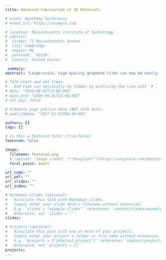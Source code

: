 ```yaml
---
title: Advanced Fabrication of 2D Materials

# event: Wowchemy Conference
# event_url: https://example.org

# location: Massachusetts Institute of Technology
# address:
#  street: 77 Massachusetts Avenue
#  city: Cambridge
#  region: MA
#  postcode: '02139'
#  country: United States

 summary: 
abstract: "Large-scale, high-quality graphene films can now be easily fabricated by chemical vapor deposition synthesis. However, wrinkles invariably form during graphene growth and post-transfer and limit the large-scale uniformity of graphene films for electronic applications. Here we study a transfer-free synthesis route of highly-uniform graphene directly on insulating substrates by the interfacial carbon precipitation. The process involves thin metal film (e.g. Ni, Pd) deposition on the target insulating substrate, followed by annealing and rapid heating of the metal-substrate in hydrocarbon atmosphere let carbon diffuse through the metal layer; upon cooling, the remnant carbon in the metal layer precipitated toward both thin film surface and the metal-substrate interface forming graphene, respectively. After removing surface-grown graphene and the metal layer, wrinkle-free graphene with sub-nm surface roughness can be obtained on destination substrates."

# Talk start and end times.
#   End time can optionally be hidden by prefixing the line with `#`.
# date: "2030-06-01T13:00:00Z"
# date_end: "2030-06-01T15:00:00Z"
# all_day: false

# Schedule page publish date (NOT talk date).
# publishDate: "2017-01-01T00:00:00Z"

authors: []
tags: []

# Is this a featured talk? (true/false)
featured: false

image:
  filename: featured.png
  # caption: 'Image credit: [**Unsplash**](https://unsplash.com/photos/bzdhc5b3Bxs)'
  focal_point: Smart

url_code: ""
url_pdf: ""
url_slides: ""
url_video: ""

# Markdown Slides (optional).
#   Associate this talk with Markdown slides.
#   Simply enter your slide deck's filename without extension.
#   E.g. `slides = "example-slides"` references `content/slides/example-slides.md`.
#   Otherwise, set `slides = ""`.
slides:

# Projects (optional).
#   Associate this post with one or more of your projects.
#   Simply enter your project's folder or file name without extension.
#   E.g. `projects = ["internal-project"]` references `content/project/deep-learning/index.md`.
#   Otherwise, set `projects = []`.
projects:
---
```


